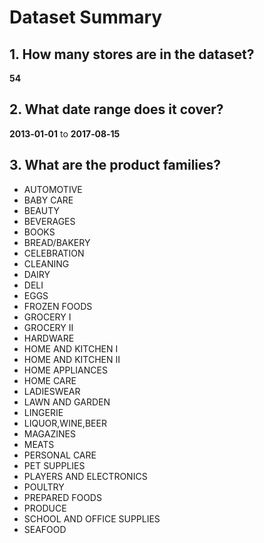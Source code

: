 
<!-- ───────── START of Prompts by Kunal Ghosh (ghosh178@purdue.edu) ───────── -->

# Dataset Summary

## 1. How many stores are in the dataset?  
**54**

## 2. What date range does it cover?  
**2013‑01‑01** to **2017‑08‑15**

## 3. What are the product families?  
- AUTOMOTIVE  
- BABY CARE  
- BEAUTY  
- BEVERAGES  
- BOOKS  
- BREAD/BAKERY  
- CELEBRATION  
- CLEANING  
- DAIRY  
- DELI  
- EGGS  
- FROZEN FOODS  
- GROCERY I  
- GROCERY II  
- HARDWARE  
- HOME AND KITCHEN I  
- HOME AND KITCHEN II  
- HOME APPLIANCES  
- HOME CARE  
- LADIESWEAR  
- LAWN AND GARDEN  
- LINGERIE  
- LIQUOR,WINE,BEER  
- MAGAZINES  
- MEATS  
- PERSONAL CARE  
- PET SUPPLIES  
- PLAYERS AND ELECTRONICS  
- POULTRY  
- PREPARED FOODS  
- PRODUCE  
- SCHOOL AND OFFICE SUPPLIES  
- SEAFOOD  

<!-- ───────── END of Prompts by Kunal Ghosh (ghosh178@purdue.edu) ───────── -->
